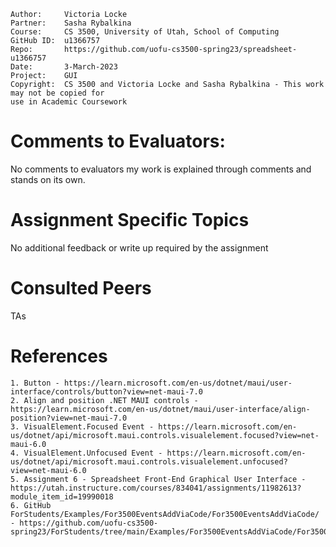 ﻿```
Author:		Victoria Locke
Partner:	Sasha Rybalkina
Course:		CS 3500, University of Utah, School of Computing
GitHub ID:	u1366757
Repo:		https://github.com/uofu-cs3500-spring23/spreadsheet-u1366757
Date:		3-March-2023
Project:	GUI
Copyright:	CS 3500 and Victoria Locke and Sasha Rybalkina - This work may not be copied for
use in Academic Coursework
```

# Comments to Evaluators:

No comments to evaluators my work is explained through comments and stands on its own.

# Assignment Specific Topics

No additional feedback or write up required by the assignment


# Consulted Peers

TAs

# References

	1. Button - https://learn.microsoft.com/en-us/dotnet/maui/user-interface/controls/button?view=net-maui-7.0
	2. Align and position .NET MAUI controls - https://learn.microsoft.com/en-us/dotnet/maui/user-interface/align-position?view=net-maui-7.0
	3. VisualElement.Focused Event - https://learn.microsoft.com/en-us/dotnet/api/microsoft.maui.controls.visualelement.focused?view=net-maui-6.0
	4. VisualElement.Unfocused Event - https://learn.microsoft.com/en-us/dotnet/api/microsoft.maui.controls.visualelement.unfocused?view=net-maui-6.0
	5. Assignment 6 - Spreadsheet Front-End Graphical User Interface - https://utah.instructure.com/courses/834041/assignments/11982613?module_item_id=19990018
	6. GitHub ForStudents/Examples/For3500EventsAddViaCode/For3500EventsAddViaCode/ - https://github.com/uofu-cs3500-spring23/ForStudents/tree/main/Examples/For3500EventsAddViaCode/For3500EventsAddViaCode